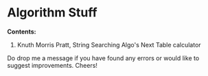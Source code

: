 Algorithm Stuff
==============
<strong>Contents:</strong><br>
<ol>
  <li>Knuth Morris Pratt, String Searching Algo's Next Table calculator</li>
</ol>

Do drop me a message if you have found any errors or would like to suggest improvements. Cheers!
